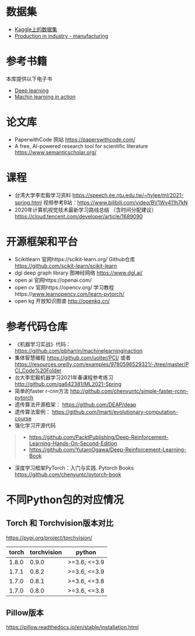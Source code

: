 # 数据集
* [Kaggle上的数据集](https://www.kaggle.com/tags/manufacturing)
* [Production in industry - manufacturing](https://data.europa.eu/euodp/en/data/dataset/PDT9cECVQI6rw6EBrE0e4w)

# 参考书籍
本库提供以下电子书
* [Deep learning](https://github.com/bettermorn/IAICourse/blob/main/refermaterials/DeepLearningBook.pdf)
* [Machin learning in action](https://github.com/bettermorn/IAICourse/blob/main/refermaterials/Machine%20Learning%20in%20Action.pdf)
# 论文库
* PaperwithCode 网站  https://paperswithcode.com/
* A free, AI-powered research tool for scientific literature https://www.semanticscholar.org/
# 课程
* 台湾大学李宏毅学习资料
https://speech.ee.ntu.edu.tw/~hylee/ml/2021-spring.html
视频参考B站：https://www.bilibili.com/video/BV1Wv411h7kN
* 2020年计算机视觉技术最新学习路线总结 （含时间分配建议）https://cloud.tencent.com/developer/article/1689090
# 开源框架和平台
* Scikitlearn 官网https://scikit-learn.org/ Github仓库 https://github.com/scikit-learn/scikit-learn  
* dgl  deep graph library 图神经网络 https://www.dgl.ai/
* open ai   官网https://openai.com/
* open cv   官网https://opencv.org/  学习教程https://www.learnopencv.com/learn-pytorch/
* open kg 开放知识图谱 http://openkg.cn/
# 参考代码仓库
* 《机器学习实战》代码： https://github.com/pbharrin/machinelearninginaction
* 集体智慧编程 https://github.com/uolter/PCI/  或者 https://resources.oreilly.com/examples/9780596529321/-/tree/master/PCI_Code%20Folder
* 台大李宏毅机器学习2021年春课程参考练习 http://github.com/ga642381/ML2021-Spring
* 简单的faster r-cnn方法 http://github.com/chenyuntc/simple-faster-rcnn-pytorch
* 遗传算法开源框架： https://github.com/DEAP/deap
* 遗传算法案例：    https://github.com/lmarti/evolutionary-computation-course
* 强化学习开源代码  
> * https://github.com/PacktPublishing/Deep-Reinforcement-Learning-Hands-On-Second-Edition
> * https://github.com/YutaroOgawa/Deep-Reinforcement-Learning-Book
* 深度学习框架PyTorch：入门与实践. Pytorch Books https://github.com/chenyuntc/pytorch-book

# 不同Python包的对应情况
## Torch 和 Torchvision版本对比
https://pypi.org/project/torchvision/

|torch	|torchvision|	python|
|-------|-----------|---------|
|1.8.0	|0.9.0	|>=3.6, <=3.9|
|1.7.1	|0.8.2|	>=3.6, <=3.9|
|1.7.0	|0.8.1	|>=3.6, <=3.8|
|1.7.0	|0.8.0	|>=3.6, <=3.8|
## Pillow版本
https://pillow.readthedocs.io/en/stable/installation.html

